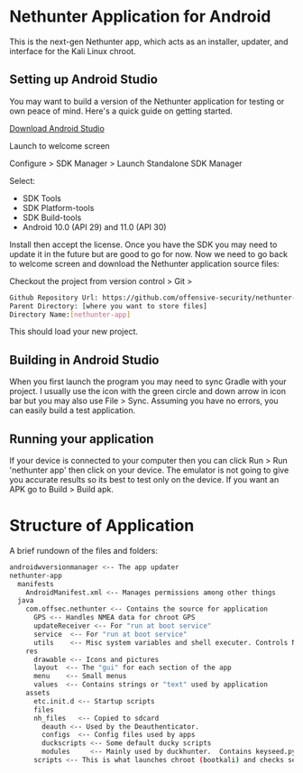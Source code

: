 # Nethunter Application for Android

This is the next-gen Nethunter app, which acts as an installer, updater,
and interface for the Kali Linux chroot.

## Setting up Android Studio

You may want to build a version of the Nethunter application for testing or own peace of mind.  Here's a quick guide on getting started.

[Download Android Studio](http://developer.android.com/sdk/index.html)

Launch to welcome screen

Configure > SDK Manager > Launch Standalone SDK Manager

Select:
* SDK Tools
* SDK Platform-tools
* SDK Build-tools
* Android 10.0 (API 29) and 11.0 (API 30)

Install then accept the license.  Once you have the SDK you may need to update it in the future but are good to go for now.  Now we need to go back to welcome screen and download the Nethunter application source files:

Checkout the project from version control > Git >
```bash
Github Repository Url: https://github.com/offensive-security/nethunter-app.git
Parent Directory: [where you want to store files]
Directory Name:[nethunter-app]
```

This should load your new project.

## Building in Android Studio

When you first launch the program you may need to sync Gradle with your project.  I usually use the icon with the green circle and down arrow in icon bar but you may also use File > Sync.  Assuming you have no errors, you can easily build a test application.

## Running your application

If your device is connected to your computer then you can click Run > Run 'nethunter app' then click on your device.  The emulator is not going to give you accurate results so its best to test only on the device.  If you want an APK go to Build > Build apk.


# Structure of Application

A brief rundown of the files and folders:
```bash
androidwversionmanager <-- The app updater
nethunter-app
  manifests
    AndroidManifest.xml <-- Manages permissions among other things
  java
    com.offsec.nethunter <-- Contains the source for application
      GPS <-- Handles NMEA data for chroot GPS
      updateReceiver <-- For "run at boot service"
      service  <-- For "run at boot service"
      utils    <-- Misc system variables and shell executer. Controls Nethunter paths also
    res
      drawable <-- Icons and pictures
      layout  <-- The "gui" for each section of the app
      menu    <-- Small menus
      values  <-- Contains strings or "text" used by application
    assets
      etc.init.d <-- Startup scripts
      files
      nh_files   <-- Copied to sdcard
        deauth <-- Used by the Deauthenticator.
        configs  <-- Config files used by apps
        duckscripts <-- Some default ducky scripts
        modules     <-- Mainly used by duckhunter.  Contains keyseed.py which does all the HID work.
      scripts <-- This is what launches chroot (bootkali) and checks services
```
